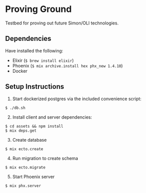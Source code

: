 # Proving Ground

Testbed for proving out future Simon/OLI technologies.

## Dependencies

Have installed the following:

- Elixir (`$ brew install elixir`)
- Phoenix (`$ mix archive.install hex phx_new 1.4.10`)
- Docker

## Setup Instructions

1. Start dockerized postgres via the included convenience script:
```
$ ./db.sh
```
2. Install client and server dependencies:
```
$ cd assets && npm install
$ mix deps.get
```
3. Create database
```
$ mix ecto.create
```
4. Run migration to create schema
```
$ mix ecto.migrate
```
5. Start Phoenix server
```
$ mix phx.server
```


